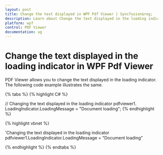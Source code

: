 ```yaml
---
layout: post
title: Change the text displayed in WPF Pdf Viewer | Syncfusion&reg;
description: Learn about Change the text displayed in the loading indicator support in Syncfusion<sup>&reg;</sup>; WPF Pdf Viewer control and more.
platform: wpf
control: PDF Viewer
documentation: ug
---
```


# Change the text displayed in the loading indicator in WPF Pdf Viewer

PDF Viewer allows you to change the text displayed in the loading indicator. The following code example illustrates the same.

{% tabs %}
{% highlight C# %}

// Changing the text displayed in the loading indicator
pdfviewer1. LoadingIndicator.LoadingMessage = "Document loading";
{% endhighlight %}




{% highlight vbnet %}

'Changing the text displayed in the loading indicator
pdfviewer1.LoadingIndicator.LoadingMessage = "Document loading"

{% endhighlight %}
{% endtabs %}
